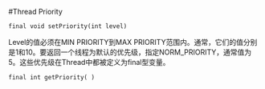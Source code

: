#Thread Priority
```
final void setPriority(int level)
```
Level的值必须在MIN PRIORITY到MAX PRIORITY范围内。通常，它们的值分别是1和10。要返回一个线程为默认的优先级，指定NORM_PRIORITY，通常值为5。这些优先级在Thread中都被定义为final型变量。



```
final int getPriority( )
```